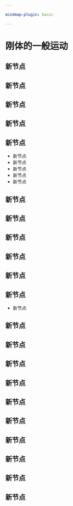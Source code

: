 ```yaml
---

mindmap-plugin: basic

---
```


# 刚体的一般运动

## 新节点

## 新节点

## 新节点

## 新节点

## 新节点
- 新节点
- 新节点
- 新节点
- 新节点
- 新节点

## 新节点

## 新节点

## 新节点

## 新节点

## 新节点

## 新节点
- 新节点

## 新节点

## 新节点

## 新节点

## 新节点

## 新节点

## 新节点

## 新节点

## 新节点

## 新节点

## 新节点